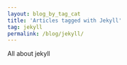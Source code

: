 ```yaml
---
layout: blog_by_tag_cat
title: 'Articles tagged with Jekyll'
tag: jekyll
permalink: /blog/jekyll/
---
```


All about jekyll
